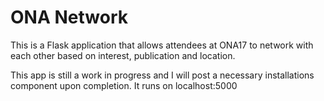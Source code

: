 # ONA Network

This is a Flask application that allows attendees at ONA17 to network with each other based on interest, publication and location. 

This app is still a work in progress and I will post a necessary installations component upon completion. It runs on localhost:5000